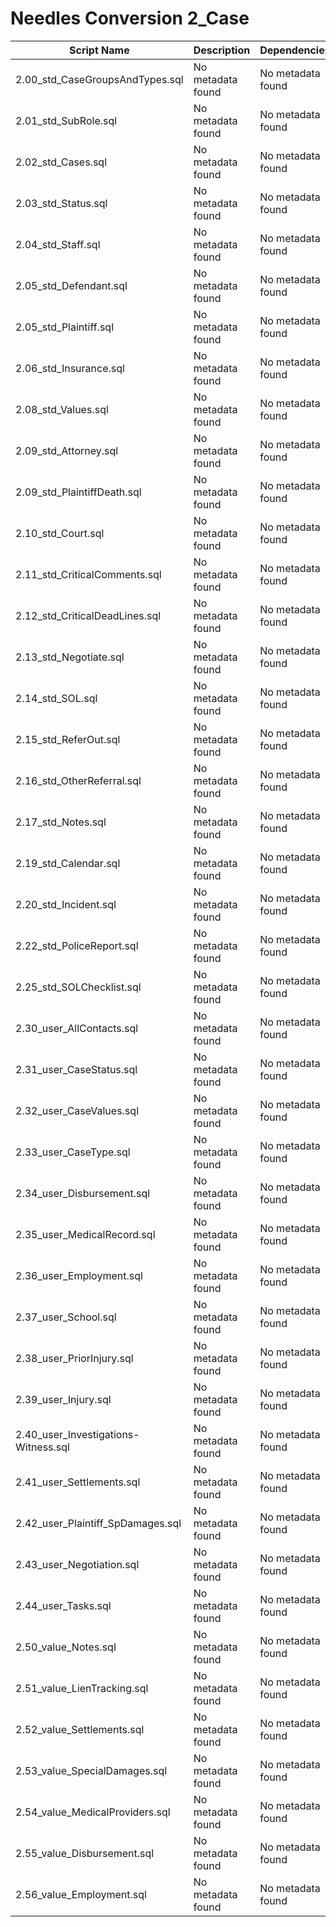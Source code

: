 # Needles Conversion 2_Case

| Script Name | Description | Dependencies |
|-------------|-------------|-------------|
| 2.00_std_CaseGroupsAndTypes.sql | No metadata found | No metadata found |
| 2.01_std_SubRole.sql | No metadata found | No metadata found |
| 2.02_std_Cases.sql | No metadata found | No metadata found |
| 2.03_std_Status.sql | No metadata found | No metadata found |
| 2.04_std_Staff.sql | No metadata found | No metadata found |
| 2.05_std_Defendant.sql | No metadata found | No metadata found |
| 2.05_std_Plaintiff.sql | No metadata found | No metadata found |
| 2.06_std_Insurance.sql | No metadata found | No metadata found |
| 2.08_std_Values.sql | No metadata found | No metadata found |
| 2.09_std_Attorney.sql | No metadata found | No metadata found |
| 2.09_std_PlaintiffDeath.sql | No metadata found | No metadata found |
| 2.10_std_Court.sql | No metadata found | No metadata found |
| 2.11_std_CriticalComments.sql | No metadata found | No metadata found |
| 2.12_std_CriticalDeadLines.sql | No metadata found | No metadata found |
| 2.13_std_Negotiate.sql | No metadata found | No metadata found |
| 2.14_std_SOL.sql | No metadata found | No metadata found |
| 2.15_std_ReferOut.sql | No metadata found | No metadata found |
| 2.16_std_OtherReferral.sql | No metadata found | No metadata found |
| 2.17_std_Notes.sql | No metadata found | No metadata found |
| 2.19_std_Calendar.sql | No metadata found | No metadata found |
| 2.20_std_Incident.sql | No metadata found | No metadata found |
| 2.22_std_PoliceReport.sql | No metadata found | No metadata found |
| 2.25_std_SOLChecklist.sql | No metadata found | No metadata found |
| 2.30_user_AllContacts.sql | No metadata found | No metadata found |
| 2.31_user_CaseStatus.sql | No metadata found | No metadata found |
| 2.32_user_CaseValues.sql | No metadata found | No metadata found |
| 2.33_user_CaseType.sql | No metadata found | No metadata found |
| 2.34_user_Disbursement.sql | No metadata found | No metadata found |
| 2.35_user_MedicalRecord.sql | No metadata found | No metadata found |
| 2.36_user_Employment.sql | No metadata found | No metadata found |
| 2.37_user_School.sql | No metadata found | No metadata found |
| 2.38_user_PriorInjury.sql | No metadata found | No metadata found |
| 2.39_user_Injury.sql | No metadata found | No metadata found |
| 2.40_user_Investigations-Witness.sql | No metadata found | No metadata found |
| 2.41_user_Settlements.sql | No metadata found | No metadata found |
| 2.42_user_Plaintiff_SpDamages.sql | No metadata found | No metadata found |
| 2.43_user_Negotiation.sql | No metadata found | No metadata found |
| 2.44_user_Tasks.sql | No metadata found | No metadata found |
| 2.50_value_Notes.sql | No metadata found | No metadata found |
| 2.51_value_LienTracking.sql | No metadata found | No metadata found |
| 2.52_value_Settlements.sql | No metadata found | No metadata found |
| 2.53_value_SpecialDamages.sql | No metadata found | No metadata found |
| 2.54_value_MedicalProviders.sql | No metadata found | No metadata found |
| 2.55_value_Disbursement.sql | No metadata found | No metadata found |
| 2.56_value_Employment.sql | No metadata found | No metadata found |
